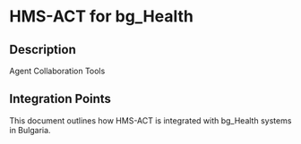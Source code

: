 # HMS-ACT for bg_Health

## Description

Agent Collaboration Tools

## Integration Points

This document outlines how HMS-ACT is integrated with bg_Health systems in Bulgaria.
